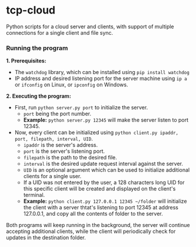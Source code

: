 # tcp-cloud

Python scripts for a cloud server and clients, with support of multiple connections for a single client and file sync.

### Running the program

**1. Prerequisites:**
  - The `watchdog` library, which can be installed using `pip install watchdog`
  - IP address and desired listening port for the server machine using `ip a` or `ifconfig` on Linux, or `ipconfig` on Windows.

**2. Executing the program:**
  - First, run `python server.py port` to initialize the server.
    - `port` being the port number.
    - **Example:** `python server.py 12345` will make the server listen to port 12345.
  - Now, every client can be initialized using `python client.py ipaddr, port, filepath, interval, UID`.
    - `ipaddr` is the server's address.
    - `port` is the server's listening port.
    - `filepath` is the path to the desired file.
    - `interval` is the desired update request interval against the server.
    - `UID` is an optional argument which can be used to initialize additional clients for a single user.
    - If a UID was not entered by the user, a 128 characters long UID for this specific client will be created and displayed on the client's terminal.
    - **Example:** `python client.py 127.0.0.1 12345 ~/folder` will initialize the client with a server thtat's listening to port 12345 at address 127.0.0.1, and copy all the contents of folder to the server.

  Both programs will keep running in the background, the server will continue accepting additional clients, while the client will periodically check for updates in the destination folder.
